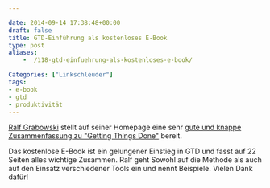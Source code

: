 ```yaml
---

date: 2014-09-14 17:38:48+00:00
draft: false
title: GTD-Einführung als kostenloses E-Book
type: post
aliases:
    -  /118-gtd-einfuehrung-als-kostenloses-e-book/

Categories: ["Linkschleuder"]
tags:
- e-book
- gtd
- produktivität
---
```


[Ralf Grabowski](http://www.einfach-produktiv-sein.de/) stellt auf seiner Homepage eine sehr [gute und knappe Zusammenfassung zu "Getting Things Done"](http://www.einfach-produktiv-sein.de/downloads/) bereit.

Das kostenlose E-Book ist ein gelungener Einstieg in GTD und fasst auf 22 Seiten alles wichtige Zusammen. Ralf geht Sowohl auf die Methode als auch auf den Einsatz verschiedener Tools ein und nennt Beispiele. Vielen Dank dafür!
